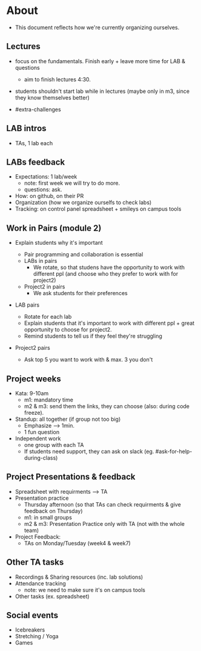 
# About

- This document reflects how we're currently organizing ourselves.



##  Lectures

- focus on the fundamentals. Finish early + leave more time for LAB & questions
  - aim to finish lectures 4:30.

- students shouldn't start lab while in lectures (maybe only in m3, since they know themselves better)

- #extra-challenges


##  LAB intros
  - TAs, 1 lab each



## LABs feedback
- Expectations: 1 lab/week
  - note: first week we will try to do more. 
  - questions: ask.
- How: on github, on their PR
- Organization (how we organize ourselfs to check labs)
- Tracking: on control panel spreadsheet + smileys on campus tools



## Work in Pairs (module 2)
- Explain students why it's important
  - Pair programming and collaboration is essential
  - LABs in pairs
    - We rotate, so that studens have the opportunity to work with different ppl (and choose who they prefer to work with for project2)
  - Project2 in pairs
    - We ask students for their preferences

- LAB pairs
  - Rotate for each lab
  - Explain students that it's important to work with different ppl + great opportunity to choose for project2.
  - Remind students to tell us if they feel they're struggling

- Project2 pairs
  - Ask top 5 you want to work with & max. 3 you don't


## Project weeks
- Kata: 9-10am
  - m1: mandatory time
  - m2 & m3: send them the links, they can choose (also: during code freeze).
- Standup: all together (if group not too big)
  - Emphasize --> 1min.
  - 1 fun question
- Independent work
  - one group with each TA
  - If students need support, they can ask on slack (eg. #ask-for-help-during-class)
     


## Project Presentations & feedback
- Spreadsheet with requirments --> TA
- Presentation practice
  - Thursday afternoon (so that TAs can check requirments & give feedback on Thursday)
  - m1: in small groups
  - m2 & m3: Presentation Practice only with TA (not with the whole team)
- Project Feedback:
  - TAs on Monday/Tuesday (week4 & week7)



## Other TA tasks
- Recordings & Sharing resources (inc. lab solutions)
- Attendance tracking
  - note: we need to make sure it's on campus tools
- Other tasks (ex. spreadsheet)


## Social events
- Icebreakers
- Stretching / Yoga
- Games



